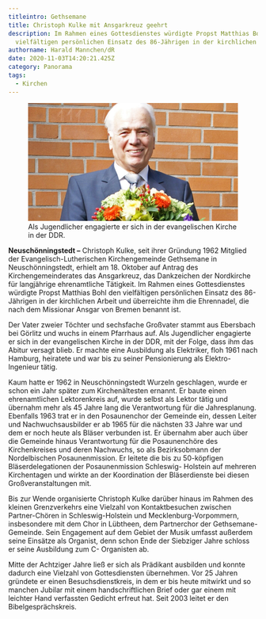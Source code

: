 ```yaml
---
titleintro: Gethsemane
title: Christoph Kulke mit Ansgarkreuz geehrt
description: Im Rahmen eines Gottesdienstes würdigte Propst Matthias Bohl den
  vielfältigen persönlichen Einsatz des 86-Jährigen in der kirchlichen Arbeit.
authorname: Harald Mannchen/dR
date: 2020-11-03T14:20:21.425Z
category: Panorama
tags:
  - Kirchen
---
```

<figure>
  <img src="/static/media/2020-Kulke-Christoph-Ansgarkreuz.jpg">
  <figcaption>
Als Jugendlicher engagierte er sich in der evangelischen Kirche in der DDR.   
   
  </figcaption>
</figure>

**Neuschönningstedt –** Christoph Kulke, seit ihrer Gründung 1962 Mitglied der Evangelisch-Lutherischen Kirchengemeinde Gethsemane in Neuschönningstedt, erhielt am 18. Oktober auf Antrag des Kirchengemeinderates das Ansgarkreuz, das Dankzeichen der Nordkirche für langjährige ehrenamtliche Tätigkeit. Im Rahmen eines Gottesdienstes würdigte Propst Matthias Bohl den vielfältigen persönlichen Einsatz des 86-Jährigen in der kirchlichen Arbeit und überreichte ihm die Ehrennadel, die nach dem Missionar Ansgar von Bremen benannt ist. 

Der Vater zweier Töchter und sechsfache Großvater stammt aus Ebersbach bei Görlitz und wuchs in einem Pfarrhaus auf. Als Jugendlicher engagierte er sich in der evangelischen Kirche in der DDR, mit der Folge, dass ihm das Abitur versagt blieb. Er machte eine Ausbildung als Elektriker, floh 1961 nach Hamburg, heiratete und war bis zu seiner Pensionierung als Elektro-Ingenieur tätig. 

Kaum hatte er 1962 in Neuschönningstedt Wurzeln geschlagen, wurde er schon ein Jahr später zum Kirchenältesten ernannt. Er baute einen ehrenamtlichen Lektorenkreis auf, wurde selbst als Lektor tätig und übernahm mehr als 45 Jahre lang die Verantwortung für die Jahresplanung. Ebenfalls 1963 trat er in den Posaunenchor der Gemeinde ein, dessen Leiter und Nachwuchsausbilder er ab 1965 für die nächsten 33 Jahre war und dem er noch heute als Bläser verbunden ist. Er übernahm aber auch über die Gemeinde hinaus Verantwortung für die Posaunenchöre des Kirchenkreises und deren Nachwuchs, so als Bezirksobmann der Nordelbischen Posaunenmission. Er leitete die bis zu 50-köpfigen Bläserdelegationen der Posaunenmission Schleswig- Holstein auf mehreren Kirchentagen und wirkte an der Koordination der Bläserdienste bei diesen Großveranstaltungen mit. 

Bis zur Wende organisierte Christoph Kulke darüber hinaus im Rahmen des kleinen Grenzverkehrs eine Vielzahl von Kontaktbesuchen zwischen Partner-Chören in Schleswig-Holstein und Mecklenburg-Vorpommern, insbesondere mit dem Chor in Lübtheen, dem Partnerchor der Gethsemane-Gemeinde. Sein Engagement auf dem Gebiet der Musik umfasst außerdem seine Einsätze als Organist, denn schon Ende der Siebziger Jahre schloss er seine Ausbildung zum C- Organisten ab. 

Mitte der Achtziger Jahre ließ er sich als Prädikant ausbilden und konnte dadurch eine Vielzahl von Gottesdiensten übernehmen. Vor 25 Jahren gründete er einen Besuchsdienstkreis, in dem er bis heute mitwirkt und so manchen Jubilar mit einem handschriftlichen Brief oder gar einem mit leichter Hand verfassten Gedicht erfreut hat. Seit 2003 leitet er den Bibelgesprächskreis.